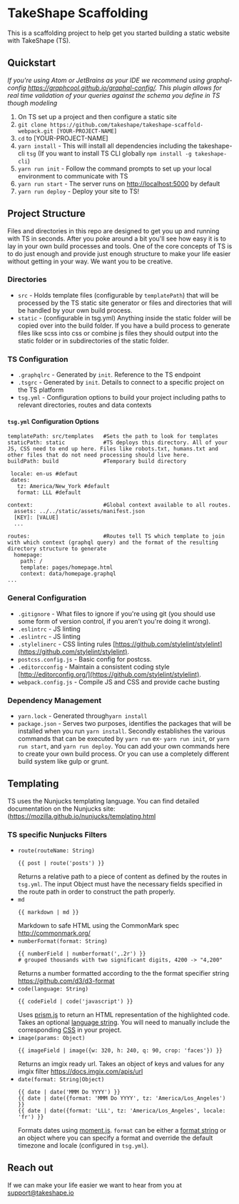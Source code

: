 # TakeShape Scaffolding
This is a scaffolding project to help get you started building a static website with TakeShape (TS). 


## Quickstart
*If you're using Atom or JetBrains as your IDE we recommend using graphql-config https://graphcool.github.io/graphql-config/. This plugin allows for real time validation of your queries against the schema you define in TS though modeling*
 
1. On TS set up a project and then configure a static site 
2. `git clone https://github.com/takeshape/takeshape-scaffold-webpack.git [YOUR-PROJECT-NAME]`
3. `cd` to [YOUR-PROJECT-NAME]
4. `yarn install` - This will install all dependencies including the takeshape-cli `tsg` (If you want to install TS CLI globally `npm install -g takeshape-cli`)
5. `yarn run init` - Follow the command prompts to set up your local environment to communicate with TS
6. `yarn run start` -  The server runs on [http://localhost:5000](http://localhost:5000) by default
7. `yarn run deploy` - Deploy your site to TS!

## Project Structure
Files and directories in this repo are designed to get you up and running with TS in seconds. After you poke around a bit you'll see how easy it is to lay in your own build processes and tools. One of the core concepts of TS is to do just enough and provide just enough structure to make your life easier without getting in your way. We want you to be creative. 

### Directories
- `src` - Holds template files (configurable by `templatePath`) that will be processed by the TS static site generator or files and directories that will be handled by your own build process. 
- `static` - (configurable in tsg.yml) Anything inside the static folder will be copied over into the build folder. If you have a build process to generate files like scss into css or combine js files they should output into the static folder or in subdirectories of the static folder.
   
### TS Configuration
- `.graphqlrc` - Generated by `init`. Reference to the TS endpoint
- `.tsgrc` -  Generated by `init`.  Details to connect to a specific project on the TS platform
- `tsg.yml` - Configuration options to build your project including paths to relevant directories, routes and data contexts

#### `tsg.yml` Configuration Options

```
templatePath: src/templates   #Sets the path to look for templates
staticPath: static            #TS deploys this directory. All of your JS, CSS need to end up here. Files like robots.txt, humans.txt and other files that do not need processing should live here.
buildPath: build              #Temporary build directory
 
 locale: en-us #defaut
 dates:
   tz: America/New_York #default
   format: LLL #default

context:                      #Global context available to all routes. 
  assets: ../../static/assets/manifest.json
  [KEY]: [VALUE]
  ...
  
routes:                       #Routes tell TS which template to join with which context (graphql query) and the format of the resulting directory structure to generate
  homepage:
    path: /
    template: pages/homepage.html
    context: data/homepage.graphql
...    
 ```

### General Configuration 
- `.gitignore` - What files to ignore if you're using git (you should use some form of version control, if you aren't you're doing it wrong).
- `.eslintrc` - JS linting
- `.eslintrc` - JS linting
- `.stylelinerc` - CSS linting rules [https://github.com/stylelint/stylelint](https://github.com/stylelint/stylelint).
- `postcss.config.js` - Basic config for postcss.
- `.editorcconfig` - Maintain a consistent coding style [http://editorconfig.org/](https://github.com/stylelint/stylelint).
- `webpack.config.js` - Compile JS and CSS and provide cache busting
 
### Dependency Management
- `yarn.lock` -  Generated through`yarn install`
- `package.json` - Serves two purposes, identifies the packages that will be installed when you run `yarn install`. Secondly establishes the various commands that can be executed by `yarn run` ex- `yarn run init`, or `yarn run start`, and `yarn run deploy`. You can add your own commands here to create your own build process. Or you can use a completely different build system like gulp or grunt.   

## Templating
TS uses the Nunjucks templating language. You can find detailed documentation on the Nunjucks site: (https://mozilla.github.io/nunjucks/templating.html

### TS specific Nunjucks Filters
- `route(routeName: String)`
  ```
  {{ post | route('posts') }}
  ```
  Returns a relative path to a piece of content as defined by the routes in `tsg.yml`. The input Object must have the necessary fields specified in the route path in order to construct the path properly.  
- `md`
  ```
  {{ markdown | md }}
  ```
  Markdown to safe HTML using the CommonMark spec http://commonmark.org/   
- `numberFormat(format: String)`
  ```
  {{ numberField | numberformat(',.2r') }}
  # grouped thousands with two significant digits, 4200 -> "4,200"
  ```
  Returns a number formatted according to the the format specifier string https://github.com/d3/d3-format
- `code(language: String)`
  ```
  {{ codeField | code('javascript') }}
  ```
  Uses [prism.js](http://prismjs.com/) to return an HTML representation of the highlighted code. Takes an optional [language string](http://prismjs.com/#languages-list). You will need to manually include the corresponding [CSS](https://github.com/PrismJS/prism/tree/gh-pages/themes) in your project. 
- `image(params: Object)`
  ```
  {{ imageField | image({w: 320, h: 240, q: 90, crop: 'faces'}) }}
  ```
  Returns an imgix ready url. Takes an object of keys and values for any imgix filter https://docs.imgix.com/apis/url
- `date(format: String|Object)`
  ```
  {{ date | date('MMM Do YYYY') }}
  {{ date | date({format: 'MMM Do YYYY', tz: 'America/Los_Angeles') }}
  {{ date | date({format: 'LLL', tz: 'America/Los_Angeles', locale: 'fr') }}
  ```
  Formats dates using [moment.js](https://momentjs.com/). `format` can be either a [format string](https://momentjs.com/docs/#/displaying/format/) or an object where you can specify a format and override the default timezone and locale (configured in `tsg.yml`).


## Reach out
If we can make your life easier we want to hear from you at [support@takeshape.io](mailto:support@takeshape.io)
